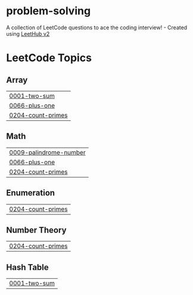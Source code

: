 # problem-solving
A collection of LeetCode questions to ace the coding interview! - Created using [LeetHub v2](https://github.com/arunbhardwaj/LeetHub-2.0)

<!---LeetCode Topics Start-->
# LeetCode Topics
## Array
|  |
| ------- |
| [0001-two-sum](https://github.com/maryemkamal/problem-solving/tree/master/0001-two-sum) |
| [0066-plus-one](https://github.com/maryemkamal/problem-solving/tree/master/0066-plus-one) |
| [0204-count-primes](https://github.com/maryemkamal/problem-solving/tree/master/0204-count-primes) |
## Math
|  |
| ------- |
| [0009-palindrome-number](https://github.com/maryemkamal/problem-solving/tree/master/0009-palindrome-number) |
| [0066-plus-one](https://github.com/maryemkamal/problem-solving/tree/master/0066-plus-one) |
| [0204-count-primes](https://github.com/maryemkamal/problem-solving/tree/master/0204-count-primes) |
## Enumeration
|  |
| ------- |
| [0204-count-primes](https://github.com/maryemkamal/problem-solving/tree/master/0204-count-primes) |
## Number Theory
|  |
| ------- |
| [0204-count-primes](https://github.com/maryemkamal/problem-solving/tree/master/0204-count-primes) |
## Hash Table
|  |
| ------- |
| [0001-two-sum](https://github.com/maryemkamal/problem-solving/tree/master/0001-two-sum) |
<!---LeetCode Topics End-->